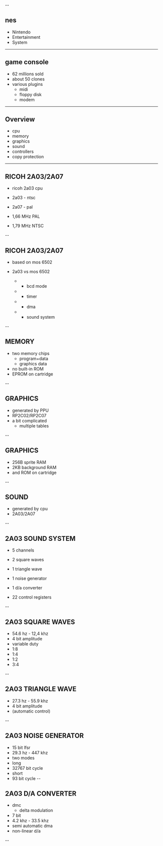 --

## nes

* Nintendo
* Entertainment
* System

---

## game console

* 62 millions sold
* about 50 clones
* various plugins
    - midi
    - floppy disk
    - modem

---

## Overview

* cpu
* memory
* graphics
* sound
* controllers
* copy protection

---

## RICOH 2A03/2A07

* ricoh 2a03 cpu

* 2a03 - ntsc
* 2a07 - pal

* 1,66 MHz PAL
* 1,79 MHz NTSC

--

## RICOH 2A03/2A07

* based on mos 6502

* 2a03 vs mos 6502
    - - bcd mode
    - + timer
    - + dma
    - + sound system

--

## MEMORY

* two memory chips
    - program+data
    - graphics data
* no built-in ROM
* EPROM on cartridge

--

## GRAPHICS

* generated by PPU
* RP2C02/RP2C07
* a bit complicated
  - multiple tables

--

## GRAPHICS

* 256B sprite RAM
* 2KB background RAM
* and ROM on cartridge

--

## SOUND

* generated by cpu
* 2A03/2A07

--

## 2A03 SOUND SYSTEM

* 5 channels
* 2 square waves
* 1 triangle wave
* 1 noise generator
* 1 d/a converter

* 22 control registers

-- 

## 2A03 SQUARE WAVES

* 54.6 hz - 12,4 khz
* 4 bit amplitude
* variable duty
* 1:8
* 1:4
* 1:2
* 3:4

--

## 2A03 TRIANGLE WAVE

* 27.3 hz - 55.9 khz
* 4 bit amplitude
* (automatic control)

--

## 2A03 NOISE GENERATOR

* 15 bit lfsr
* 29.3 hz - 447 khz
* two modes
* long
*   32767 bit cycle
* short
*   93 bit cycle
--

## 2A03 D/A CONVERTER

* dmc
  - delta modulation
* 7 bit
* 4.2 khz - 33.5 khz
* semi automatic dma
* non-linear d/a

--
